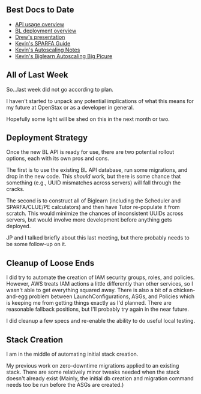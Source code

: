 ## Best Docs to Date
- [API usage overview](https://github.com/openstax/napkin-notes/blob/master/kevin/160921_biglearnApis/api_usage.md)
- [BL deployment overview](https://github.com/openstax/napkin-notes/blob/master/kevin/BiglearnArchitectureDeployment.pdf)
- [Drew's presentation](https://docs.google.com/presentation/d/1qoPqBLD4XqOsIfcM6aJH7IaDQRsxxuA6QBLy4GIZy7w/edit#slide=id.p)
- [Kevin's SPARFA Guide](https://github.com/openstax/sparfa-sandbox/blob/master/klb_sparfa_guide/sparfa_guide.pdf)
- [Kevin's Autoscaling Notes](https://docs.google.com/document/d/1bmn2xYBURE90fiZrdNG5CN28vEBCPJbKukDTbUqntZ4/edit)
- [Kevin's Biglearn Autoscaling Big Picure](https://docs.google.com/document/d/1JGcHIzmHDaDFlQvznzYgsWHuXBRis9qvtwF6pwaYVfQ/edit)

## All of Last Week

So...last week did not go according to plan.

I haven't started to unpack
any potential implications
of what this means
for my future at OpenStax
or as a developer in general.

Hopefully some light will be shed on this
in the next month or two.

## Deployment Strategy

Once the new BL API is ready for use,
there are two potential rollout options,
each with its own pros and cons.

The first 
is to use the existing BL API database,
run some migrations,
and drop in the new code.
This _should_ work,
but there is some chance
that something (e.g., UUID mismatches across servers)
will fall through the cracks.

The second
is to construct all of Biglearn
(including the Scheduler and SPARFA/CLUE/PE calculators)
and then have Tutor re-populate it from scratch.
This would minimize the chances
of inconsistent UUIDs across servers,
but would involve more development
before anything gets deployed.

JP and I talked briefly about this last meeting,
but there probably needs to be some follow-up on it.

## Cleanup of Loose Ends

I did try to automate
the creation of IAM security groups, roles, and policies.
However, AWS treats IAM actions a little differently than other services,
so I wasn't able to get everything squared away.
There is also a bit of a chicken-and-egg problem
between LaunchConfigurations, ASGs, and Policies
which is keeping me from getting things exactly as I'd planned.
There are reasonable fallback positions,
but I'll probably try again in the near future.

I did cleanup a few specs
and re-enable the ability 
to do useful local testing.

## Stack Creation

I am in the middle
of automating initial stack creation.

My previous work on zero-downtime migrations
applied to an existing stack.
There are some relatively minor tweaks needed
when the stack doesn't already exist
(Mainly, the initial db creation and migration command
needs too be run before the ASGs are created.)
